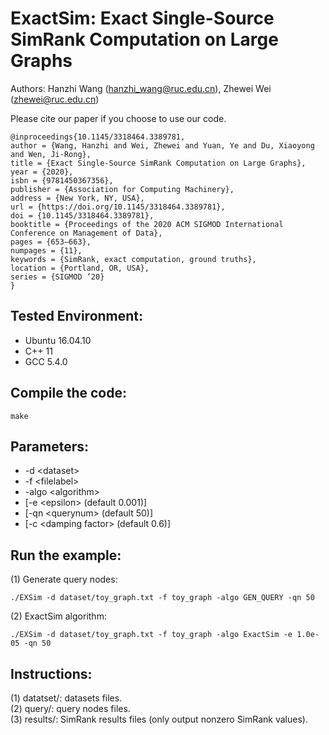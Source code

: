 # ExactSim: Exact Single-Source SimRank Computation on Large Graphs
Authors: Hanzhi Wang (hanzhi_wang@ruc.edu.cn), Zhewei Wei (zhewei@ruc.edu.cn)

Please cite our paper if you choose to use our code.
```
@inproceedings{10.1145/3318464.3389781,
author = {Wang, Hanzhi and Wei, Zhewei and Yuan, Ye and Du, Xiaoyong and Wen, Ji-Rong},
title = {Exact Single-Source SimRank Computation on Large Graphs},
year = {2020},
isbn = {9781450367356},
publisher = {Association for Computing Machinery},
address = {New York, NY, USA},
url = {https://doi.org/10.1145/3318464.3389781},
doi = {10.1145/3318464.3389781},
booktitle = {Proceedings of the 2020 ACM SIGMOD International Conference on Management of Data},
pages = {653–663},
numpages = {11},
keywords = {SimRank, exact computation, ground truths},
location = {Portland, OR, USA},
series = {SIGMOD ’20}
}
```

## Tested Environment:
- Ubuntu 16.04.10
- C++ 11
- GCC 5.4.0


## Compile the code:
```
make
```


## Parameters:
- -d \<dataset\> 
- -f \<filelabel\>
- -algo \<algorithm\>
- [-e \<epsilon\> (default 0.001)]
- [-qn \<querynum\> (default 50)]
- [-c \<damping factor\> (default 0.6)]


## Run the example:
(1) Generate query nodes:   
```
./EXSim -d dataset/toy_graph.txt -f toy_graph -algo GEN_QUERY -qn 50
```
(2) ExactSim algorithm: 
```
./EXSim -d dataset/toy_graph.txt -f toy_graph -algo ExactSim -e 1.0e-05 -qn 50
```


## Instructions:
(1) datatset/: datasets files.  
(2) query/: query nodes files.  
(3) results/: SimRank results files (only output nonzero SimRank values).  
